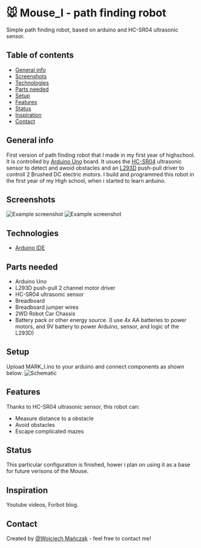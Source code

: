 # 🐭 Mouse_I - path finding robot
Simple path finding robot, based on arduino and HC-SR04 ultrasonic sensor. 

## Table of contents
* [General info](#general-info)
* [Screenshots](#screenshots)
* [Technologies](#technologies)
* [Parts needed](#Parts)
* [Setup](#setup)
* [Features](#features)
* [Status](#status)
* [Inspiration](#inspiration)
* [Contact](#contact)

## General info
First version of path finding robot that I made in my first year of highschool. It is controlled by [Arduino Uno](https://store.arduino.cc/arduino-uno-rev3?queryID=undefined) board. It usues the [HC-SR04](https://www.sainsmart.com/products/ultrasonic-ranging-detector-mod-hc-sr04-distance-sensor) ultrasonic sensor to detect and awoid obstacles and an [L293D](https://www.amazon.com/NDRTJM-MSTL2930-L293D-Stepper-Driver/dp/B008XCGLNM) push-pull driver to controll 2 Brushed DC electric motors. I build and programmed this robot in the first year of my High school, when i started to learn arduino.

## Screenshots
![Example screenshot](https://i.imgur.com/lP9YxXU.png)
![Example screenshot](https://i.imgur.com/D5p3OIV.png)

## Technologies
* [Arduino IDE](https://www.arduino.cc/en/Main/Software)
## Parts needed
* Arduino Uno
* L293D push-pull 2 channel motor driver
* HC-SR04 ultrasonic sensor
* Breadboard
* Breadboard jumper wires
* 2WD Robot Car Chassis
* Battery pack or other energy source. (I use 4x AA batteries to power motors, and 9V battery to power Arduino, sensor, and logic of the L293D)

## Setup
Upload MARK_I.ino to your arduino and connect components as shown below:
![Schematic](https://i.imgur.com/89oVgOW.png)




## Features
Thanks to HC-SR04 ultrasonic sensor, this robot can:
* Measure distance to a obstacle
* Avoid obstacles
* Escape complicated mazes

## Status
This particular configuration is finished, hower i plan on using it as a base for future verisons of the Mouse.

## Inspiration
Youtube videos, Forbot blog.

## Contact
Created by [@Wojciech Mańczak](https://www.linkedin.com/in/wojciech-ma%C5%84czak-a11b071b2/) - feel free to contact me!

